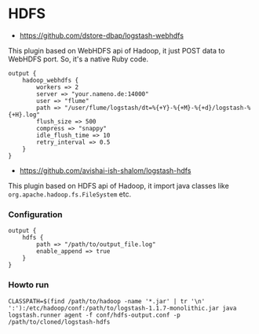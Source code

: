 # HDFS



* <https://github.com/dstore-dbap/logstash-webhdfs>

This plugin based on WebHDFS api of Hadoop, it just POST data to WebHDFS port. So, it's a native Ruby code.

```
output {
    hadoop_webhdfs {
        workers => 2
        server => "your.nameno.de:14000"
        user => "flume"
        path => "/user/flume/logstash/dt=%{+Y}-%{+M}-%{+d}/logstash-%{+H}.log"
        flush_size => 500
        compress => "snappy"
        idle_flush_time => 10
        retry_interval => 0.5
    }
}
```


* <https://github.com/avishai-ish-shalom/logstash-hdfs>

This plugin based on HDFS api of Hadoop, it import java classes like `org.apache.hadoop.fs.FileSystem` etc.

### Configuration

```
output {
    hdfs {
        path => "/path/to/output_file.log"
        enable_append => true
    }
}
```

### Howto run

```
CLASSPATH=$(find /path/to/hadoop -name '*.jar' | tr '\n' ':'):/etc/hadoop/conf:/path/to/logstash-1.1.7-monolithic.jar java logstash.runner agent -f conf/hdfs-output.conf -p /path/to/cloned/logstash-hdfs
```
